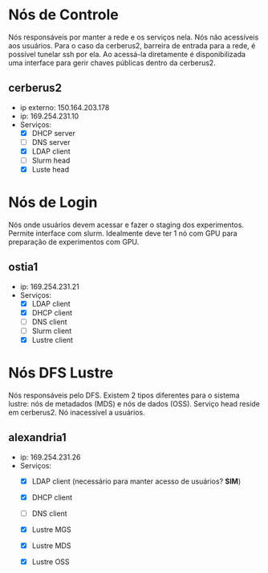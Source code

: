 # Nós de Controle
Nós responsáveis por manter a rede e os serviços nela. Nós não acessíveis aos usuários.
Para o caso da cerberus2, barreira de entrada para a rede, é possível tunelar ssh por ela. Ao acessá-la diretamente é disponibilizada uma interface para gerir chaves públicas dentro da cerberus2.

## cerberus2
 - ip externo: 150.164.203.178
 - ip: 169.254.231.10
 - Serviços:
   - [x] DHCP server
   - [ ] DNS server
   - [x] LDAP client
   - [ ] Slurm head
   - [x] Luste head
  
# Nós de Login
Nós onde usuários devem acessar e fazer o staging dos experimentos. Permite interface com slurm. Idealmente deve ter 1 nó com GPU para preparação de experimentos com GPU.

## ostia1
 - ip: 169.254.231.21
 - Serviços:
   - [x] LDAP client
   - [x] DHCP client
   - [ ] DNS client
   - [ ] Slurm client
   - [x] Lustre client
  
# Nós DFS Lustre
Nós responsáveis pelo DFS. Existem 2 tipos diferentes para o sistema lustre: nós de metadados (MDS) e nós de dados (OSS). Serviço head reside em cerberus2. Nó inacessível a usuários.

## alexandria1
 - ip: 169.254.231.26
 - Serviços:
   - [x] LDAP client (necessário para manter acesso de usuários? **SIM**)
   - [x] DHCP client
   - [ ] DNS client
   - [x] Lustre MGS 
   - [x] Lustre MDS 
   - [x] Lustre OSS
  



